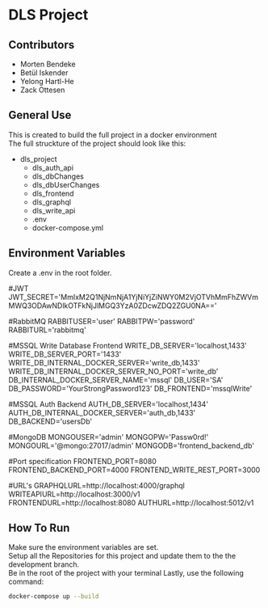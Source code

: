 # DLS Project

## Contributors

- Morten Bendeke
- Betül Iskender
- Yelong Hartl-He
- Zack Ottesen

## General Use

This is created to build the full project in a docker environment <br>
The full struckture of the project should look like this:<br>
- dls_project
  - dls_auth_api
  - dls_dbChanges
  - dls_dbUserChanges
  - dls_frontend
  - dls_graphql
  - dls_write_api
  - .env
  - docker-compose.yml


## Environment Variables

Create a .env in the root folder.

#JWT
JWT_SECRET='MmIxM2Q1NjNmNjA1YjNiYjZiNWY0M2VjOTVhMmFhZWVmMWQ3ODAwNDlkOTFkNjJlMGQ3YzA0ZDcwZDQ2ZGU0NA=='

#RabbitMQ
RABBITUSER='user'
RABBITPW='password'
RABBITURL='rabbitmq'

#MSSQL Write Database Frontend
WRITE_DB_SERVER='localhost,1433'
WRITE_DB_SERVER_PORT='1433'
WRITE_DB_INTERNAL_DOCKER_SERVER='write_db,1433'
WRITE_DB_INTERNAL_DOCKER_SERVER_NO_PORT='write_db'
DB_INTERNAL_DOCKER_SERVER_NAME='mssql'
DB_USER='SA'
DB_PASSWORD='YourStrongPassword123'
DB_FRONTEND='mssqlWrite'

#MSSQL Auth Backend
AUTH_DB_SERVER='localhost,1434'
AUTH_DB_INTERNAL_DOCKER_SERVER='auth_db,1433'
DB_BACKEND='usersDb'

#MongoDB
MONGOUSER='admin'
MONGOPW='Passw0rd!'
MONGOURL='@mongo:27017/admin'
MONGODB='frontend_backend_db'

#Port specification
FRONTEND_PORT=8080
FRONTEND_BACKEND_PORT=4000
FRONTEND_WRITE_REST_PORT=3000

#URL's
GRAPHQLURL=http://localhost:4000/graphql
WRITEAPIURL=http://localhost:3000/v1
FRONTENDURL=http://localhost:8080
AUTHURL=http://localhost:5012/v1


## How To Run

Make sure the environment variables are set.<br>
Setup all the Repositories for this project and update them to the the development branch.<br>
Be in the root of the project with your terminal
Lastly, use the following command:

```bash
docker-compose up --build
```

